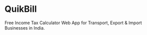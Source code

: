 # QuikBill
Free Income Tax Calculator Web App for Transport, Export &amp; Import Businesses in India.
